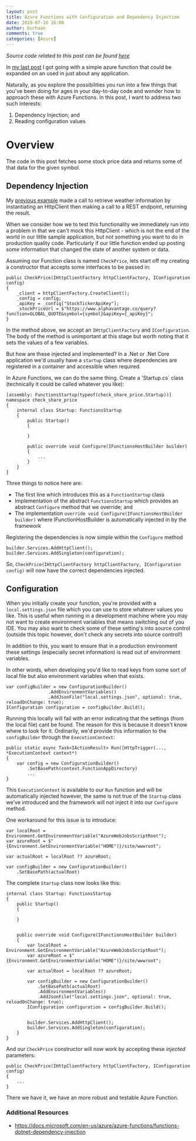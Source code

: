 ```yaml
---
layout: post
title: Azure Functions with Configuration and Dependency Injection
date: 2019-07-16 16:00
author: burhaan
comments: true
categories: [Azure]
---
```


_Source code related to this post can be found [here](https://github.com/BurhaanT/Azure-Function-Share-Price-Checker)_


In [my last post](/2019-06-13-dippping-into-azure-functions) I got going with a simple azure function that could be expanded on an used in just about any application.

Naturally, as you explore the possibilities you run into a few things that you've been doing for ages in your day-to-day code and wonder how to approach these with Azure Functions. 
In this post, I want to address two such interests:
1. Dependency Injection; and
2. Reading configuration values

# Overview
The code in this post fetches some stock price data and returns some of that data for the given symbol.

## Dependency Injection
My [previous example](/2019-06-13-dippping-into-azure-functions) made a call to retrieve weather information by instantiating an HttpClient then making a call to a REST endpoint, returning the result.


When we consider how we to test this functionality we immediately run into a problem in that we can't mock this HttpClient - which is not the end of the world in our little sample application, but not something you want to do in production quality code. Particularly if our little function ended up posting some information that changed the state of another system or data.

Assuming our Function class is named `CheckPrice`, lets start off my creating a constructor that accepts some interfaces to be passed in:
```
public CheckPrice(IHttpClientFactory httpClientFactory, IConfiguration config)
{
    _client = httpClientFactory.CreateClient();
    _config = config;
    _apiKey = _config["StockTickerApiKey"];
    _stockPriceUrl = $"https://www.alphavantage.co/query?function=GLOBAL_QUOTE&symbol={symbol}&apiKey={_apiKey}";
}
```

In the method above, we accept an `IHttpClientFactory` and `IConfiguration`. The body of the method is unimportant at this stage but worth noting that it sets the values of a few variables.

But how are these injected and implemented? In a .Net or .Net Core application we'd usually have a `startup` class where dependencies are registered in a container and accessible when required.

In Azure Functions, we can do the same thing. Create a 'Startup.cs` class (technically it could be called whatever you like):
```
[assembly: FunctionsStartup(typeof(check_share_price.Startup))]
namespace check_share_price
{
    internal class Startup: FunctionsStartup
    {
        public Startup()
        {

        }

        public override void Configure(IFunctionsHostBuilder builder)
        {
            ...
        }
    }
}
```

Three things to notice here are:
- The first line which introduces this as a `FunctionStartup` class
- Implementation of the abstract `FunctionsStartup` which provides an abstract `Configure` method that we override; and
- The implementation `override void Configure(IFunctionsHostBuilder builder)` where IFunctionHostBuilder is automatically injected in by the framework

Registering the dependencies is now simple within the `Configure` method
```
builder.Services.AddHttpClient();
builder.Services.AddSingleton(configuration);
```

So, `CheckPrice(IHttpClientFactory httpClientFactory, IConfiguration config)` will now have the correct dependencies injected.

## Configuration
When you initially create your function, you're provided with a `local.settings.json` file which you can use to store whatever values you like. 
This is useful when running in a development machine where you may not want to create environment variables that means switching out of you IDE. You may also want to check some of these setting's into source control (outside this topic however, don't check any secrets into source control!)

In addition to this, you want to ensure that in a production environment these settings (especially secret information) is read out of environment variables.

In other words, when developing you'd like to read keys from some sort of local file but also environment variables when that exists.

```
var configBuilder = new ConfigurationBuilder()
                .AddEnvironmentVariables()
                .AddJsonFile("local.settings.json", optional: true, reloadOnChange: true);
IConfiguration configuration = configBuilder.Build();
```

Running this locally will fail with an error indicating that the settings (from the local file) cant be found. The reason for this is because it doesn't know where to look for it. Ordinarily, we'd provide this information to the `configBuilder` through the `ExecutionContext`:
```
public static async Task<IActionResult> Run([HttpTrigger(..., *ExecutionContext context*)
{
    var config = new ConfigurationBuilder()
        .SetBasePath(context.FunctionAppDirectory)
        ...
}
```

This `ExecutionContext` is available to our `Run` function and will be automatically injected however, the same is not true of the `Startup` class we've introduced and the framework will not inject it into our `Configure` method.

One workaround for this issue is to introduce:
```
var localRoot = Environment.GetEnvironmentVariable("AzureWebJobsScriptRoot");
var azureRoot = $"{Environment.GetEnvironmentVariable("HOME")}/site/wwwroot";

var actualRoot = localRoot ?? azureRoot;

var configBuilder = new ConfigurationBuilder()
    .SetBasePath(actualRoot)
```

The complete `Startup` class now looks like this:
```
internal class Startup: FunctionsStartup
{
    public Startup()
    {

    }


    public override void Configure(IFunctionsHostBuilder builder)
    {
        var localRoot = Environment.GetEnvironmentVariable("AzureWebJobsScriptRoot");
        var azureRoot = $"{Environment.GetEnvironmentVariable("HOME")}/site/wwwroot";

        var actualRoot = localRoot ?? azureRoot;

        var configBuilder = new ConfigurationBuilder()
            .SetBasePath(actualRoot)
            .AddEnvironmentVariables()
            .AddJsonFile("local.settings.json", optional: true, reloadOnChange: true);
        IConfiguration configuration = configBuilder.Build();


        builder.Services.AddHttpClient();
        builder.Services.AddSingleton(configuration);
    }
}
```

And our `CheckPrice` constructor will now work by accepting these _injected_ parameters:
```
public CheckPrice(IHttpClientFactory httpClientFactory, IConfiguration config)
{
    ...
}
```

There we have it, we have an more robust and testable Azure Function. 

### Additional Resources
- https://docs.microsoft.com/en-us/azure/azure-functions/functions-dotnet-dependency-injection